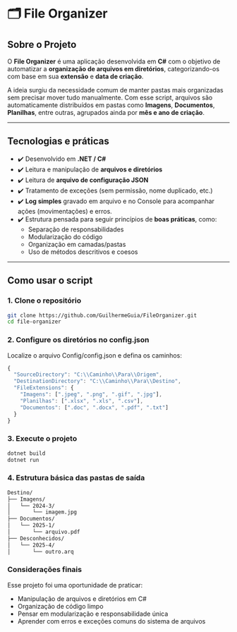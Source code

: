 # 🗂️ File Organizer

## Sobre o Projeto

O **File Organizer** é uma aplicação desenvolvida em **C#** com o objetivo de automatizar a **organização de arquivos em diretórios**, categorizando-os com base em sua **extensão** e **data de criação**. 

A ideia surgiu da necessidade comum de manter pastas mais organizadas sem precisar mover tudo manualmente. Com esse script, arquivos são automaticamente distribuídos em pastas como **Imagens**, **Documentos**, **Planilhas**, entre outras, agrupados ainda por **mês e ano de criação**.

---

## Tecnologias e práticas

- ✔️ Desenvolvido em **.NET / C#**
- ✔️ Leitura e manipulação de **arquivos e diretórios**
- ✔️ Leitura de **arquivo de configuração JSON**
- ✔️ Tratamento de exceções (sem permissão, nome duplicado, etc.)
- ✔️ **Log simples** gravado em arquivo e no Console para acompanhar ações (movimentações) e erros.
- ✔️ Estrutura pensada para seguir princípios de **boas práticas**, como:
  - Separação de responsabilidades
  - Modularização do código
  - Organização em camadas/pastas
  - Uso de métodos descritivos e coesos

  

---

## Como usar o script

### 1. Clone o repositório

```bash
git clone https://github.com/GuilhermeGuia/FileOrganizer.git
cd file-organizer
```
### 2. Configure os diretórios no config.json

Localize o arquivo Config/config.json e defina os caminhos:
```javascript
{
  "SourceDirectory": "C:\\Caminho\\Para\\Origem",
  "DestinationDirectory": "C:\\Caminho\\Para\\Destino",
  "FileExtensions": {
    "Imagens": [".jpeg", ".png", ".gif", ".jpg"],
    "Planilhas": [".xlsx", ".xls", ".csv"],
    "Documentos": [".doc", ".docx", ".pdf", ".txt"]
  }
}
```

### 3. Execute o projeto

```bash
dotnet build
dotnet run
```

### 4. Estrutura básica das pastas de saída
```bash
Destino/
├── Imagens/
│   └── 2024-3/
│       └── imagem.jpg
├── Documentos/
│   └── 2025-1/
│       └── arquivo.pdf
├── Desconhecidos/
│   └── 2025-4/
│       └── outro.arq
```
### Considerações finais
Esse projeto foi uma oportunidade de praticar:
  - Manipulação de arquivos e diretórios em C#
  - Organização de código limpo
  - Pensar em modularização e responsabilidade única
  - Aprender com erros e exceções comuns do sistema de arquivos
